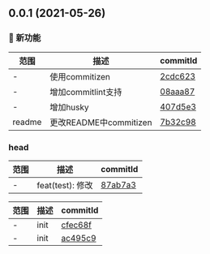 ## 0.0.1 (2021-05-26)

### 🌟 新功能
范围|描述|commitId
--|--|--
 - | 使用commitizen | [2cdc623](https://github.com/Saber-Kurama/commitlint/commit/2cdc623)
 - | 增加commitlint支持 | [08aaa87](https://github.com/Saber-Kurama/commitlint/commit/08aaa87)
 - | 增加husky | [407d5e3](https://github.com/Saber-Kurama/commitlint/commit/407d5e3)
 readme | 更改README中commitizen | [7b32c98](https://github.com/Saber-Kurama/commitlint/commit/7b32c98)


### head
范围|描述|commitId
--|--|--
 - | feat(test): 修改 | [87ab7a3](https://github.com/Saber-Kurama/commitlint/commit/87ab7a3)


范围|描述|commitId
--|--|--
 - | init | [cfec68f](https://github.com/Saber-Kurama/commitlint/commit/cfec68f)
 - | init | [ac495c9](https://github.com/Saber-Kurama/commitlint/commit/ac495c9)

